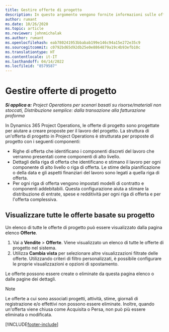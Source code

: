 ```yaml
---
title: Gestire offerte di progetto
description: In questo argomento vengono fornite informazioni sulle offerte di progetto.
author: rumant
ms.date: 10/26/2020
ms.topic: article
ms.reviewer: johnmichalak
ms.author: rumant
ms.openlocfilehash: eab780241953bbabab199e146c94a15e272e35c9
ms.sourcegitcommit: c0792bd65d92db25e0e8864879a19c4b93efb10c
ms.translationtype: HT
ms.contentlocale: it-IT
ms.lasthandoff: 04/14/2022
ms.locfileid: "8579587"
---
```

# <a name="manage-project-quotes"></a>Gestire offerte di progetto

_**Si applica a:** Project Operations per scenari basati su risorse/materiali non stoccati, Distribuzione semplice: dalla transazione alla fatturazione proforma_

In Dynamics 365 Project Operations, le offerte di progetto sono progettate per aiutare a creare proposte per il lavoro del progetto. La struttura di un'offerta di progetto in Project Operations è strutturata per proposte di progetto con i seguenti componenti:

  - Righe di offerta che identificano i componenti discreti del lavoro che verranno presentati come componenti di alto livello.
  - Dettagli della riga di offerta che identificano e stimano il lavoro per ogni componente di alto livello o riga di offerta. Le stime della pianificazione o della data e gli aspetti finanziari del lavoro sono legati a quella riga di offerta.
  - Per ogni riga di offerta vengono impostati modelli di contratto e componenti addebitabili. Questa configurazione aiuta a stimare la distribuzione di entrate, spese e redditività per ogni riga di offerta e per l'offerta complessiva.

## <a name="view-all-project-based-quotes"></a>Visualizzare tutte le offerte basate su progetto

Un elenco di tutte le offerte di progetto può essere visualizzato dalla pagina elenco **Offerte**. 

1. Vai a **Vendite** > **Offerte**. Viene visualizzato un elenco di tutte le offerte di progetto nel sistema. 
2. Utilizza **Cambia vista** per selezionare altre visualizzazioni filtrate delle offerte. Utilizzando criteri di filtro personalizzati, è possibile configurare le proprie visualizzazioni e opzioni di spostamento.

Le offerte possono essere create o eliminate da questa pagina elenco o dalle pagine dei dettagli.

 > [!NOTE]
 > Le offerte a cui sono associati progetti, attività, stime, giornali di registrazione e/o effettivi non possono essere eliminate. Inoltre, quando un'offerta viene chiusa come Acquisita o Persa, non può più essere eliminata o modificata. 


[!INCLUDE[footer-include](../../includes/footer-banner.md)]
